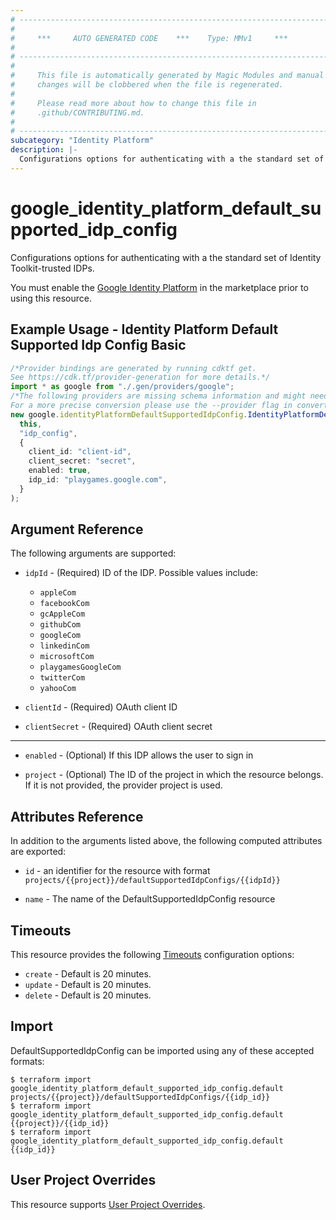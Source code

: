 ```yaml
---
# ----------------------------------------------------------------------------
#
#     ***     AUTO GENERATED CODE    ***    Type: MMv1     ***
#
# ----------------------------------------------------------------------------
#
#     This file is automatically generated by Magic Modules and manual
#     changes will be clobbered when the file is regenerated.
#
#     Please read more about how to change this file in
#     .github/CONTRIBUTING.md.
#
# ----------------------------------------------------------------------------
subcategory: "Identity Platform"
description: |-
  Configurations options for authenticating with a the standard set of Identity Toolkit-trusted IDPs.
---
```


# google\_identity\_platform\_default\_supported\_idp\_config

Configurations options for authenticating with a the standard set of Identity Toolkit-trusted IDPs.

You must enable the
[Google Identity Platform](https://console.cloud.google.com/marketplace/details/google-cloud-platform/customer-identity) in
the marketplace prior to using this resource.

## Example Usage - Identity Platform Default Supported Idp Config Basic

```typescript
/*Provider bindings are generated by running cdktf get.
See https://cdk.tf/provider-generation for more details.*/
import * as google from "./.gen/providers/google";
/*The following providers are missing schema information and might need manual adjustments to synthesize correctly: google.
For a more precise conversion please use the --provider flag in convert.*/
new google.identityPlatformDefaultSupportedIdpConfig.IdentityPlatformDefaultSupportedIdpConfig(
  this,
  "idp_config",
  {
    client_id: "client-id",
    client_secret: "secret",
    enabled: true,
    idp_id: "playgames.google.com",
  }
);

```

## Argument Reference

The following arguments are supported:

*   `idpId` -
    (Required)
    ID of the IDP. Possible values include:
    * `appleCom`
    * `facebookCom`
    * `gcAppleCom`
    * `githubCom`
    * `googleCom`
    * `linkedinCom`
    * `microsoftCom`
    * `playgamesGoogleCom`
    * `twitterCom`
    * `yahooCom`

*   `clientId` -
    (Required)
    OAuth client ID

*   `clientSecret` -
    (Required)
    OAuth client secret

***

*   `enabled` -
    (Optional)
    If this IDP allows the user to sign in

*   `project` - (Optional) The ID of the project in which the resource belongs.
    If it is not provided, the provider project is used.

## Attributes Reference

In addition to the arguments listed above, the following computed attributes are exported:

*   `id` - an identifier for the resource with format `projects/{{project}}/defaultSupportedIdpConfigs/{{idpId}}`

*   `name` -
    The name of the DefaultSupportedIdpConfig resource

## Timeouts

This resource provides the following
[Timeouts](https://developer.hashicorp.com/terraform/plugin/sdkv2/resources/retries-and-customizable-timeouts) configuration options:

* `create` - Default is 20 minutes.
* `update` - Default is 20 minutes.
* `delete` - Default is 20 minutes.

## Import

DefaultSupportedIdpConfig can be imported using any of these accepted formats:

```console
$ terraform import google_identity_platform_default_supported_idp_config.default projects/{{project}}/defaultSupportedIdpConfigs/{{idp_id}}
$ terraform import google_identity_platform_default_supported_idp_config.default {{project}}/{{idp_id}}
$ terraform import google_identity_platform_default_supported_idp_config.default {{idp_id}}
```

## User Project Overrides

This resource supports [User Project Overrides](https://registry.terraform.io/providers/hashicorp/google/latest/docs/guides/provider_reference#user_project_override).

